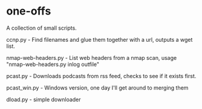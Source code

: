 one-offs
========

A collection of small scripts.

ccnp.py - Find filenames and glue them together with a url, outputs a wget list.

nmap-web-headers.py - List web headers from a nmap scan, usage "nmap-web-headers.py inlog outfile"

pcast.py - Downloads podcasts from rss feed, checks to see if it exists first.

pcast_win.py - Windows version, one day I'll get around to merging them

dload.py - simple downloader
